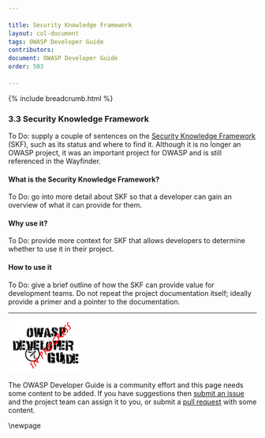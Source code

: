 ```yaml
---

title: Security Knowledge Framework
layout: col-document
tags: OWASP Developer Guide
contributors:
document: OWASP Developer Guide
order: 503

---
```


{% include breadcrumb.html %}

### 3.3 Security Knowledge Framework

To Do: supply a couple of sentences on the [Security Knowledge Framework][skf] (SKF),
such as its status and where to find it. Although it is no longer an OWASP project,
it was an important project for OWASP and is still referenced in the Wayfinder.

#### What is the Security Knowledge Framework?

To Do: go into more detail about SKF so that a developer can gain an overview of what it can provide for them.

#### Why use it?

To Do: provide more context for SKF that allows developers to determine whether to use it in their project.

#### How to use it

To Do: give a brief outline of how the SKF can provide value for development teams.
Do not repeat the project documentation itself; ideally provide a primer and a pointer to the documentation.

----

![Developer Guide](../assets/images/dg_wip.png "OWASP Developer Guide")

The OWASP Developer Guide is a community effort and this page needs some content to be added.
If you have suggestions then [submit an issue][issue0503] and the project team can assign it to you,
or submit a [pull request][pr] with some content.

[issue0503]: https://github.com/OWASP/www-project-developer-guide/issues/new?labels=enhancement&template=request.md&title=Update:%2005-requirements/03-skf
[pr]: https://github.com/OWASP/www-project-developer-guide/pulls
[skf]: https://github.com/Security-Knowledge-Framework

\newpage

